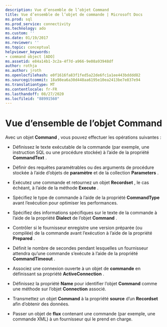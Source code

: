 ```yaml
---
description: Vue d’ensemble de l’objet Command
title: Vue d’ensemble de l’objet de commande | Microsoft Docs
ms.prod: sql
ms.prod_service: connectivity
ms.technology: ado
ms.custom: ''
ms.date: 01/19/2017
ms.reviewer: ''
ms.topic: conceptual
helpviewer_keywords:
- command object [ADO]
ms.assetid: e84a14b1-3c2a-4f7d-a966-9e08a93948df
author: rothja
ms.author: jroth
ms.openlocfilehash: e0f1616fa83f1fed5a22de6fc1a1ee443bdddd82
ms.sourcegitcommit: 18a98ea6a30d448aa6195e10ea2413be7e837e94
ms.translationtype: MT
ms.contentlocale: fr-FR
ms.lasthandoff: 08/27/2020
ms.locfileid: "88991560"
---
```

# <a name="command-object-overview"></a>Vue d’ensemble de l’objet Command
Avec un objet **Command** , vous pouvez effectuer les opérations suivantes :  
  
-   Définissez le texte exécutable de la commande (par exemple, une instruction SQL ou une procédure stockée) à l’aide de la propriété **CommandText** .  
  
-   Définir des requêtes paramétrables ou des arguments de procédure stockée à l’aide d’objets de **paramètre** et de la collection **Parameters** .  
  
-   Exécutez une commande et retournez un objet **Recordset** , le cas échéant, à l’aide de la méthode **Execute** .  
  
-   Spécifiez le type de commande à l’aide de la propriété **CommandType** avant l’exécution pour optimiser les performances.  
  
-   Spécifiez des informations spécifiques sur le texte de la commande à l’aide de la propriété **Dialect** de l’objet **Command** .  
  
-   Contrôler si le fournisseur enregistre une version préparée (ou compilée) de la commande avant l’exécution à l’aide de la propriété **Prepared** .  
  
-   Définit le nombre de secondes pendant lesquelles un fournisseur attendra qu’une commande s’exécute à l’aide de la propriété **CommandTimeout** .  
  
-   Associez une connexion ouverte à un objet de **commande** en définissant sa propriété **ActiveConnection** .  
  
-   Définissez la propriété **Name** pour identifier l’objet **Command** comme une méthode sur l’objet **Connection** associé.  
  
-   Transmettez un objet **Command** à la propriété **source** d’un **Recordset** afin d’obtenir des données.  
  
-   Passer un objet de **flux** contenant une commande (par exemple, une commande XML) à un fournisseur qui le prend en charge.

